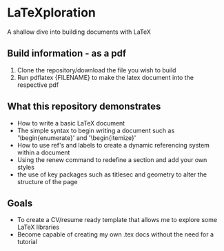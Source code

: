 # LaTeXploration
A shallow dive into building documents with LaTeX

## Build information - as a pdf
1. Clone the repository/download the file you wish to build
2. Run pdflatex {FILENAME} to make the latex document into the respective pdf

## What this repository demonstrates
* How to write a basic LaTeX document
* The simple syntax to begin writing a document such as '\begin{enumerate}' and '\begin{itemize}'
* How to use ref's and labels to create a dynamic referencing system within a document
* Using the renew command to redefine a section and add your own styles
* the use of key packages such as titlesec and geometry to alter the structure of the page

## Goals
* To create a CV/resume ready template that allows me to explore some LaTeX libraries
* Become capable of creating my own .tex docs without the need for a tutorial
